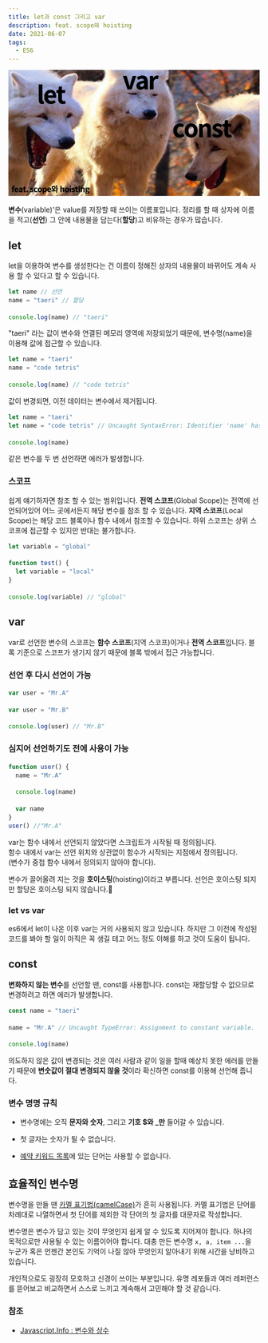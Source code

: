 ```yaml
---
title: let과 const 그리고 var
description: feat. scope와 hoisting
date: 2021-06-07
tags:
  - ES6
---
```


![thumbnail](./thumbnail02.jpg)

**변수**(variable)'은 value를 저장할 때 쓰이는 이름표입니다.
정리를 할 때 상자에 이름을 적고(**선언**) 그 안에 내용물을 담는다(**할당**)고 비유하는 경우가 많습니다.

## let

let을 이용하여 변수를 생성한다는 건 이름이 정해진 상자의 내용물이 바뀌어도 계속 사용 할 수 있다고 할 수 있습니다.

```js
let name // 선언
name = "taeri" // 할당

console.log(name) // "taeri"
```

"taeri" 라는 값이 변수와 연결된 메모리 영역에 저장되었기 때문에, 변수명(name)을 이용해 값에 접근할 수 있습니다.

```javascript
let name = "taeri"
name = "code tetris"

console.log(name) // "code tetris"
```

값이 변경되면, 이전 데이터는 변수에서 제거됩니다.

```js
let name = "taeri"
let name = "code tetris" // Uncaught SyntaxError: Identifier 'name' has already been declared

console.log(name)
```

같은 변수를 두 번 선언하면 에러가 발생합니다.

### 스코프

쉽게 얘기하자면 참조 할 수 있는 범위입니다.
**전역 스코프**(Global Scope)는 전역에 선언되어있어 어느 곳에서든지 해당 변수를 참조 할 수 있습니다.
**지역 스코프**(Local Scope)는 해당 코드 블록이나 함수 내에서 참조할 수 있습니다.
하위 스코프는 상위 스코프에 접근할 수 있지만 반대는 불가합니다.

```js
let variable = "global"

function test() {
  let variable = "local"
}

console.log(variable) // "global"
```

## var

var로 선언한 변수의 스코프는 **함수 스코프**(지역 스코프)이거나 **전역 스코프**입니다. 블록 기준으로 스코프가 생기지 않기 때문에 블록 밖에서 접근 가능합니다.

### 선언 후 다시 선언이 가능

```js
var user = "Mr.A"

var user = "Mr.B"

console.log(user) // "Mr.B"
```

### 심지어 선언하기도 전에 사용이 가능

```js
function user() {
  name = "Mr.A"

  console.log(name)

  var name
}
user() //"Mr.A"
```

var는 함수 내에서 선언되지 않았다면 스크립트가 시작될 때 정의됩니다.  
함수 내에서 var는 선언 위치와 상관없이 함수가 시작되는 지점에서 정의됩니다.  
(변수가 중첩 함수 내에서 정의되지 않아야 합니다).

변수가 끌어올려 지는 것을 **호이스팅**(hoisting)이라고 부릅니다.
선언은 호이스팅 되지만 할당은 호이스팅 되지 않습니다.

### let vs var

es6에서 let이 나온 이후 var는 거의 사용되지 않고 있습니다. 하지만 그 이전에 작성된 코드를 봐야 할 일이 아직은 꼭 생길 테고 어느 정도 이해를 하고 것이 도움이 됩니다.

## const

**변화하지 않는 변수**를 선언할 땐, const를 사용합니다.
const는 재할당할 수 없으므로 변경하려고 하면 에러가 발생합니다.

```js
const name = "taeri"

name = "Mr.A" // Uncaught TypeError: Assignment to constant variable.

console.log(name)
```

의도하지 않은 값이 변경되는 것은 여러 사람과 같이 일을 할때 예상치 못한 에러를 만들기 때문에 **변숫값이 절대 변경되지 않을 것**이라 확신하면 const를 이용해 선언해 줍니다.

### 변수 명명 규칙

- 변수명에는 오직 **문자와 숫자**, 그리고 **기호 $와 \_만** 들어갈 수 있습니다.

- 첫 글자는 숫자가 될 수 없습니다.

- [예약 키워드 목록](https://developer.mozilla.org/ko/docs/Web/JavaScript/Reference/Lexical_grammar)에 있는 단어는 사용할 수 없습니다.

## 효율적인 변수명

변수명을 만들 땐 [카멜 표기법(camelCase)](https://zetawiki.com/wiki/%EC%B9%B4%EB%A9%9C%ED%91%9C%EA%B8%B0%EB%B2%95_camelCase,_%ED%8C%8C%EC%8A%A4%EC%B9%BC%ED%91%9C%EA%B8%B0%EB%B2%95_PascalCase)가 흔히 사용됩니다. 카멜 표기법은 단어를 차례대로 나열하면서 첫 단어를 제외한 각 단어의 첫 글자를 대문자로 작성합니다.

변수명은 변수가 담고 있는 것이 무엇인지 쉽게 알 수 있도록 지어져야 합니다.
하나의 목적으로만 사용될 수 있는 이름이어야 합니다. 대충 만든 변수명 `x, a, item ...`을 누군가 혹은 언젠간 본인도 기억이 나질 않아 무엇인지 알아내기 위해 시간을 낭비하고 있습니다.

개인적으로도 굉장히 모호하고 신경이 쓰이는 부분입니다. 유명 레포들과 여러 레퍼런스를 뜯어보고 비교하면서 스스로 느끼고 계속해서 고민해야 할 것 같습니다.

### 참조

- [Javascript.Info : 변수와 상수 ](https://ko.javascript.info/variables)
